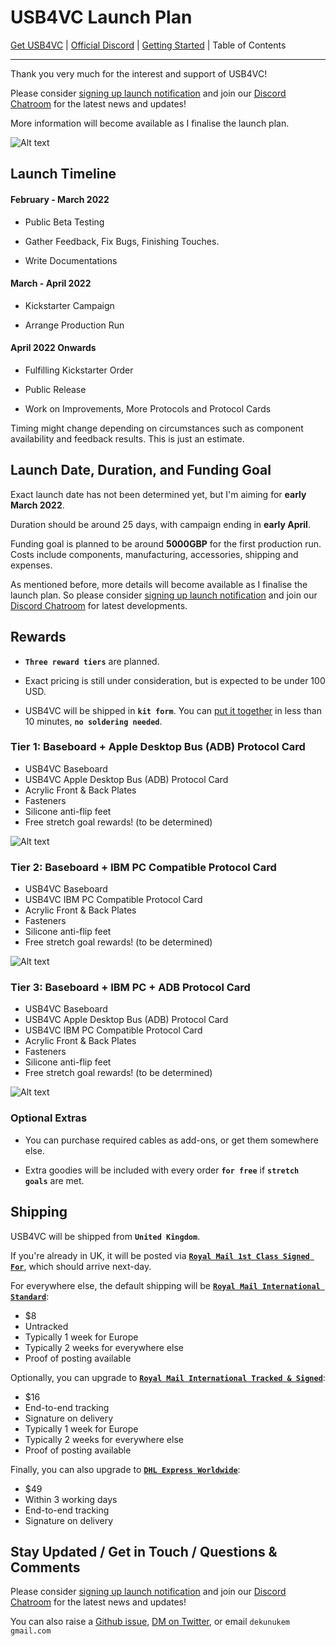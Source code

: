 # USB4VC Launch Plan

[Get USB4VC](https://www.kickstarter.com/projects/dekunukem/usb4vc-usb-inputs-on-retro-computers) | [Official Discord](https://discord.gg/HAuuh3pAmB) | [Getting Started](getting_started.md) | Table of Contents

---

Thank you very much for the interest and support of USB4VC!

Please consider [signing up launch notification](https://www.kickstarter.com/projects/dekunukem/usb4vc-usb-inputs-on-retro-computers) and join our [Discord Chatroom](https://discord.gg/HAuuh3pAmB) for the latest news and updates!

More information will become available as I finalise the launch plan.

![Alt text](photos/duke3d.jpeg)

## Launch Timeline

#### February - March 2022

* Public Beta Testing

* Gather Feedback, Fix Bugs, Finishing Touches.

* Write Documentations

#### March - April 2022

* Kickstarter Campaign

* Arrange Production Run

#### April 2022 Onwards

* Fulfilling Kickstarter Order

* Public Release

* Work on Improvements, More Protocols and Protocol Cards

Timing might change depending on circumstances such as component availability and feedback results. This is just an estimate.

## Launch Date, Duration, and Funding Goal

Exact launch date has not been determined yet, but I'm aiming for **early March 2022**.

Duration should be around 25 days, with campaign ending in **early April**.

Funding goal is planned to be around **5000GBP** for the first production run. Costs include components, manufacturing, accessories, shipping and expenses.

As mentioned before, more details will become available as I finalise the launch plan. So please consider [signing up launch notification](https://www.kickstarter.com/projects/dekunukem/usb4vc-usb-inputs-on-retro-computers) and join our [Discord Chatroom](https://discord.gg/HAuuh3pAmB) for latest developments.

## Rewards

* **`Three reward tiers`** are planned.

* Exact pricing is still under consideration, but is expected to be under 100 USD.

* USB4VC will be shipped in **`kit form`**. You can [put it together](kit_assembly.md) in less than 10 minutes, **`no soldering needed`**.

### Tier 1: Baseboard + Apple Desktop Bus (ADB) Protocol Card

* USB4VC Baseboard
* USB4VC Apple Desktop Bus (ADB) Protocol Card
* Acrylic Front & Back Plates
* Fasteners
* Silicone anti-flip feet
* Free stretch goal rewards! (to be determined)

![Alt text](photos/bbadb.jpeg)

### Tier 2: Baseboard + IBM PC Compatible Protocol Card

* USB4VC Baseboard
* USB4VC IBM PC Compatible Protocol Card
* Acrylic Front & Back Plates
* Fasteners
* Silicone anti-flip feet
* Free stretch goal rewards! (to be determined)

![Alt text](photos/bbpc.jpeg)

### Tier 3: Baseboard + IBM PC + ADB Protocol Card

* USB4VC Baseboard
* USB4VC Apple Desktop Bus (ADB) Protocol Card
* USB4VC IBM PC Compatible Protocol Card
* Acrylic Front & Back Plates
* Fasteners
* Silicone anti-flip feet
* Free stretch goal rewards! (to be determined)

![Alt text](photos/bbpcadb.jpeg)

### Optional Extras

* You can purchase required cables as add-ons, or get them somewhere else. 

* Extra goodies will be included with every order **`for free`** if **`stretch goals`** are met.

## Shipping

USB4VC will be shipped from **`United Kingdom`**.

If you're already in UK, it will be posted via **[`Royal Mail 1st Class Signed For`](https://www.royalmail.com/sending/uk/signed-for-1st-class)**, which should arrive next-day.

For everywhere else, the default shipping will be **[`Royal Mail International Standard`](https://www.royalmail.com/sending/international/international-standard)**:

* $8
* Untracked
* Typically 1 week for Europe
* Typically 2 weeks for everywhere else
* Proof of posting available

Optionally, you can upgrade to **[`Royal Mail International Tracked & Signed`](https://www.royalmail.com/sending/international/international-tracked-signed)**:

* $16
* End-to-end tracking
* Signature on delivery
* Typically 1 week for Europe
* Typically 2 weeks for everywhere else
* Proof of posting available

Finally, you can also upgrade to **[`DHL Express Worldwide`](https://www.dhl.co.uk/en/express.html)**:

* $49
* Within 3 working days
* End-to-end tracking 
* Signature on delivery

## Stay Updated / Get in Touch / Questions & Comments

Please consider [signing up launch notification](https://www.kickstarter.com/projects/dekunukem/usb4vc-usb-inputs-on-retro-computers) and join our [Discord Chatroom](https://discord.gg/HAuuh3pAmB) for the latest news and updates!

You can also raise a [Github issue](https://github.com/dekuNukem/USB4VC/issues), [DM on Twitter](https://twitter.com/dekuNukem_), or email `dekunukem` `gmail.com`
